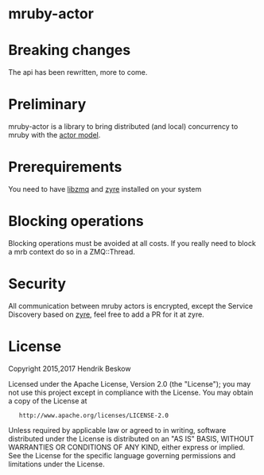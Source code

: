 # mruby-actor
Breaking changes
================
The api has been rewritten, more to come.


Preliminary
===========

mruby-actor is a library to bring distributed (and local) concurrency to mruby with the [actor model](https://en.wikipedia.org/wiki/Actor_model).

Prerequirements
===============
You need to have [libzmq](https://github.com/zeromq/libzmq) and [zyre](https://github.com/zeromq/zyre) installed on your system



Blocking operations
===================

Blocking operations must be avoided at all costs. If you really need to block a mrb context do so in a ZMQ::Thread.

Security
========

All communication between mruby actors is encrypted, except the Service Discovery based on [zyre](https://github.com/zeromq/zyre), feel free to add a PR for it at zyre.

License
=======
   Copyright 2015,2017 Hendrik Beskow

   Licensed under the Apache License, Version 2.0 (the "License");
   you may not use this project except in compliance with the License.
   You may obtain a copy of the License at

       http://www.apache.org/licenses/LICENSE-2.0

   Unless required by applicable law or agreed to in writing, software
   distributed under the License is distributed on an "AS IS" BASIS,
   WITHOUT WARRANTIES OR CONDITIONS OF ANY KIND, either express or implied.
   See the License for the specific language governing permissions and
   limitations under the License.
